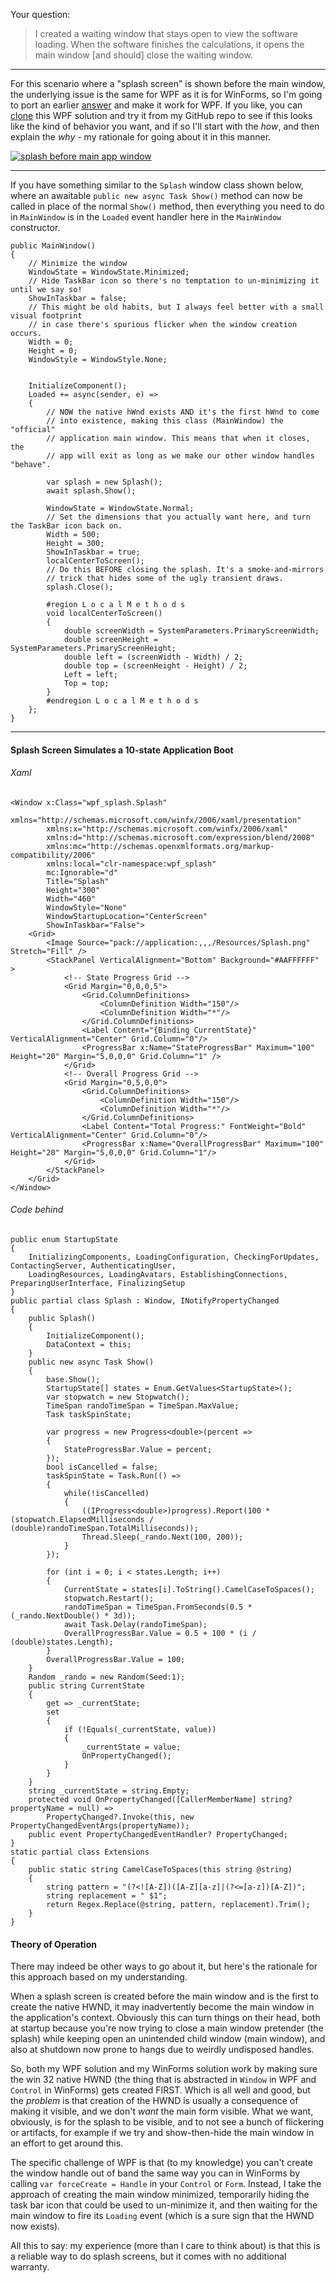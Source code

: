 Your question:

> I created a waiting window that stays open to view the software loading. When the software finishes the calculations, it opens the main window [and should] close the waiting window.

___

For this scenario where a "splash screen" is shown before the main window, the underlying issue is the same for WPF as it is for WinForms, so I'm going to port an earlier [answer](https://stackoverflow.com/a/75534137/5438626) and make it work for WPF. If you like, you can [clone](https://github.com/IVSoftware/wpf-splash.git) this WPF solution and try it from my GitHub repo to see if this looks like the kind of behavior you want, and if so I'll start with the _how_, and then explain the _why_ - my rationale for going about it in this manner.

[![splash before main app window][1]][1]
___

If you have something similar to the `Splash` window class shown below, where an awaitable `public new async Task Show()` method can now be called in place of the normal `Show()` method, then everything you need to do in `MainWindow` is in the `Loaded` event handler here in the `MainWindow` constructor. 

```
public MainWindow()
{
    // Minimize the window
    WindowState = WindowState.Minimized;
    // Hide TaskBar icon so there's no temptation to un-minimizing it until we say so! 
    ShowInTaskbar = false;
    // This might be old habits, but I always feel better with a small visual footprint 
    // in case there's spurious flicker when the window creation occurs.
    Width = 0;
    Height = 0;
    WindowStyle = WindowStyle.None;


    InitializeComponent();
    Loaded += async(sender, e) =>
    {
        // NOW the native hWnd exists AND it's the first hWnd to come
        // into existence, making this class (MainWindow) the "official"
        // application main window. This means that when it closes, the
        // app will exit as long as we make our other window handles "behave".

        var splash = new Splash();
        await splash.Show();

        WindowState = WindowState.Normal;
        // Set the dimensions that you actually want here, and turn the TaskBar icon back on.
        Width = 500;
        Height = 300;
        ShowInTaskbar = true;
        localCenterToScreen();
        // Do this BEFORE closing the splash. It's a smoke-and-mirrors
        // trick that hides some of the ugly transient draws.
        splash.Close();

        #region L o c a l M e t h o d s
        void localCenterToScreen()
        {
            double screenWidth = SystemParameters.PrimaryScreenWidth;
            double screenHeight = SystemParameters.PrimaryScreenHeight;
            double left = (screenWidth - Width) / 2;
            double top = (screenHeight - Height) / 2;
            Left = left;
            Top = top;
        }
        #endregion L o c a l M e t h o d s
    };
}
```

____

#### Splash Screen Simulates a 10-state Application Boot

###### Xaml

```
<Window x:Class="wpf_splash.Splash"
        xmlns="http://schemas.microsoft.com/winfx/2006/xaml/presentation"
        xmlns:x="http://schemas.microsoft.com/winfx/2006/xaml"
        xmlns:d="http://schemas.microsoft.com/expression/blend/2008"
        xmlns:mc="http://schemas.openxmlformats.org/markup-compatibility/2006"
        xmlns:local="clr-namespace:wpf_splash"
        mc:Ignorable="d"
        Title="Splash"
        Height="300" 
        Width="460"
        WindowStyle="None"
        WindowStartupLocation="CenterScreen"
        ShowInTaskbar="False">
    <Grid>
        <Image Source="pack://application:,,,/Resources/Splash.png" Stretch="Fill" />
        <StackPanel VerticalAlignment="Bottom" Background="#AAFFFFFF" >
            <!-- State Progress Grid -->
            <Grid Margin="0,0,0,5">
                <Grid.ColumnDefinitions>
                    <ColumnDefinition Width="150"/>
                    <ColumnDefinition Width="*"/>
                </Grid.ColumnDefinitions>
                <Label Content="{Binding CurrentState}"  VerticalAlignment="Center" Grid.Column="0"/>
                <ProgressBar x:Name="StateProgressBar" Maximum="100" Height="20" Margin="5,0,0,0" Grid.Column="1" />
            </Grid>
            <!-- Overall Progress Grid -->
            <Grid Margin="0,5,0,0">
                <Grid.ColumnDefinitions>
                    <ColumnDefinition Width="150"/>
                    <ColumnDefinition Width="*"/>
                </Grid.ColumnDefinitions>
                <Label Content="Total Progress:" FontWeight="Bold" VerticalAlignment="Center" Grid.Column="0"/>
                <ProgressBar x:Name="OverallProgressBar" Maximum="100" Height="20" Margin="5,0,0,0" Grid.Column="1"/>
            </Grid>
        </StackPanel>
    </Grid>
</Window>
```
###### Code behind

```
public enum StartupState
{
    InitializingComponents, LoadingConfiguration, CheckingForUpdates, ContactingServer, AuthenticatingUser, 
    LoadingResources, LoadingAvatars, EstablishingConnections, PreparingUserInterface, FinalizingSetup
}
public partial class Splash : Window, INotifyPropertyChanged
{
    public Splash()
    {
        InitializeComponent();
        DataContext = this;
    }
    public new async Task Show()
    {
        base.Show();
        StartupState[] states = Enum.GetValues<StartupState>();
        var stopwatch = new Stopwatch();
        TimeSpan randoTimeSpan = TimeSpan.MaxValue;
        Task taskSpinState;

        var progress = new Progress<double>(percent =>
        {
            StateProgressBar.Value = percent;
        });
        bool isCancelled = false;
        taskSpinState = Task.Run(() =>
        {
            while(!isCancelled)
            {
                ((IProgress<double>)progress).Report(100 * (stopwatch.ElapsedMilliseconds / (double)randoTimeSpan.TotalMilliseconds));
                Thread.Sleep(_rando.Next(100, 200));
            }
        });

        for (int i = 0; i < states.Length; i++)
        {
            CurrentState = states[i].ToString().CamelCaseToSpaces();
            stopwatch.Restart();
            randoTimeSpan = TimeSpan.FromSeconds(0.5 * (_rando.NextDouble() * 3d)); 
            await Task.Delay(randoTimeSpan);
            OverallProgressBar.Value = 0.5 + 100 * (i / (double)states.Length);
        }
        OverallProgressBar.Value = 100;
    }
    Random _rando = new Random(Seed:1);
    public string CurrentState
    {
        get => _currentState;
        set
        {
            if (!Equals(_currentState, value))
            {
                _currentState = value;
                OnPropertyChanged();
            }
        }
    }
    string _currentState = string.Empty;
    protected void OnPropertyChanged([CallerMemberName] string? propertyName = null) =>
        PropertyChanged?.Invoke(this, new PropertyChangedEventArgs(propertyName));
    public event PropertyChangedEventHandler? PropertyChanged;
}
static partial class Extensions
{
    public static string CamelCaseToSpaces(this string @string)
    {
        string pattern = "(?<![A-Z])([A-Z][a-z]|(?<=[a-z])[A-Z])";
        string replacement = " $1";
        return Regex.Replace(@string, pattern, replacement).Trim();
    }
}
```

#### Theory of Operation

There may indeed be other ways to go about it, but here's the rationale for this approach based on my understanding.

When a splash screen is created before the main window and is the first to create the native HWND, it may inadvertently become the main window in the application's context. Obviously this can turn things on their head, both at startup because you're now trying to close a main window pretender (the splash) while keeping open an unintended child window (main window), and also at shutdown now prone to hangs due to weirdly undisposed handles.

So, both my WPF solution and my WinForms solution work by making sure the win 32 native HWND (the thing that is abstracted in `Window` in WPF and `Control` in WinForms) gets created FIRST. Which is all well and good, but the _problem_ is that creation of the HWND is usually a consequence of making it visible, and we don't _want_ the main form visible. What we want, obviously, is for the splash to be visible, and to not see a bunch of flickering or artifacts, for example if we try and show-then-hide the main window in an effort to get around this.

The specific challenge of WPF is that (to my knowledge) you can't create the window handle out of band the same way you can in WinForms by calling `var forceCreate = Handle` in your `Control` or `Form`. Instead, I take the approach of creating the main window minimized, temporarily hiding the task bar icon that could be used to un-minimize it, and then waiting for the main window to fire its `Loading` event (which is a sure sign that the HWND now exists).

All this to say: my experience (more than I care to think about) is that this is a reliable way to do splash screens, but it comes with no additional warranty.


  [1]: https://i.sstatic.net/4mnPDtLj.png